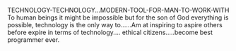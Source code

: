  TECHNOLOGY-TECHNOLOGY...MODERN-TOOL-FOR-MAN-TO-WORK-WITH
To human beings it might be impossible but   for the son of God everything is possible, technology is the only way to......Am at inspiring to aspire others before expire in terms of technology.... ethical citizens.....become best programmer ever.
